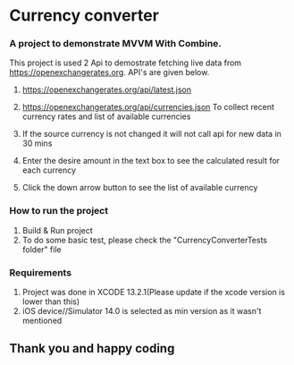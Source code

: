 # Currency converter
### A project to demonstrate MVVM With Combine.

This project is used 2 Api to demostrate fetching live data from https://openexchangerates.org. API's are given below.
1. https://openexchangerates.org/api/latest.json
2. https://openexchangerates.org/api/currencies.json
To collect recent currency rates and list of available currencies

1. If the source currency is not changed it will not call api for new data in 30 mins
2. Enter the desire amount in the text box to see the calculated result for each currency
3. Click the down arrow button to see the list of available currency

### How to run the project
1. Build & Run project 
2. To do some basic test, please check the "CurrencyConverterTests folder" file

### Requirements
1. Project was done in XCODE 13.2.1(Please update if the xcode version is lower than this)
2. iOS device//Simulator 14.0 is selected as min version as it wasn't mentioned


## Thank you and happy coding
